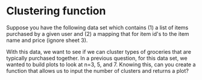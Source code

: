 # Clustering function

Suppose you have the following data set which contains (1) a list of items purchased by a given user and (2) a mapping that for item id's to the item name and price (ignore sheet 3).

With this data, we want to see if we can cluster types of groceries that are typically purchased together. In a previous question, for this data set, we wanted to build plots to look at n=3, 5, and 7. Knowing this, can you create a function that allows us to input the number of clusters and returns a plot?
